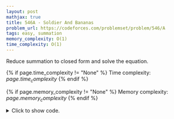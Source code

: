 ```yaml
---
layout: post
mathjax: true
title: 546A - Soldier And Bananas
problem_url: https://codeforces.com/problemset/problem/546/A
tags: easy, summation
memory_complexity: O(1)
time_complexity: O(1)
---
```


Reduce summation to closed form and solve the equation.


{% if page.time_complexity != "None" %}
Time complexity: ${{ page.time_complexity }}$
{% endif %}

{% if page.memory_complexity != "None" %}
Memory complexity: ${{ page.memory_complexity }}$
{% endif %}

<details>
<summary>
<p style="display:inline">Click to show code.</p>
</summary>
```cpp
{% raw %}
using namespace std;
using ll = long long;
using ii = pair<int, int>;
using vi = vector<int>;
int main(void)
{
    ios::sync_with_stdio(false), cin.tie(NULL);
    int k, n, w;
    cin >> k >> n >> w;
    int x = max(k * (w * (w + 1)) / 2 - n, 0);
    cout << x << endl;
    return 0;
}

{% endraw %}
```
</details>

